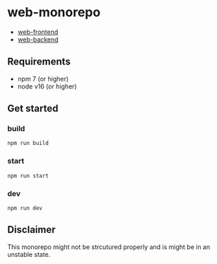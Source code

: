 # web-monorepo

- [web-frontend](web-frontend/README.md)
- [web-backend](web-backend/README.md)

## Requirements

- npm 7 (or higher)
- node v16 (or higher)

## Get started

### build

```
npm run build
```

### start

```
npm run start
```

### dev

```
npm run dev
```

## Disclaimer
This monorepo might not be strcutured properly and is might be in an unstable state.
